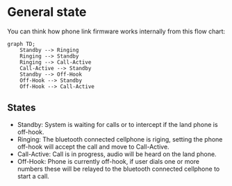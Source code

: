 # General state

You can think how phone link firmware works internally from this flow chart:

```mermaid
graph TD;
    Standby --> Ringing
    Ringing --> Standby
    Ringing --> Call-Active
    Call-Active --> Standby
    Standby --> Off-Hook
    Off-Hook --> Standby
    Off-Hook --> Call-Active
```

## States
* Standby: System is waiting for calls or to intercept if the land phone is off-hook.
* Ringing: The bluetooth connected cellphone is riging, setting the phone off-hook will accept the call and move to Call-Active.
* Call-Active: Call is in progress, audio will be heard on the land phone.
* Off-Hook: Phone is currently off-hook, if user dials one or more numbers these will be relayed to the bluetooth connected cellphone to start a call.